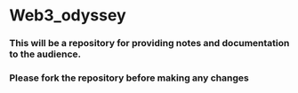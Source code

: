# Web3_odyssey

### This will be a repository for providing notes and documentation to the audience. 
### Please fork the repository before making any changes
